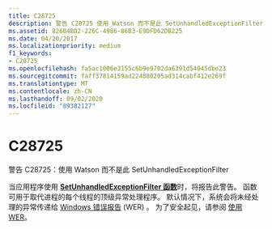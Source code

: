 ```yaml
---
title: C28725
description: 警告 C28725 使用 Watson 而不是此 SetUnhandledExceptionFilter。
ms.assetid: 826B4BD2-226C-4986-86B3-E9DFD62DB225
ms.date: 04/20/2017
ms.localizationpriority: medium
f1_keywords:
- C28725
ms.openlocfilehash: fa5ac1006e3155c6b9e9702da6391d54045dbe23
ms.sourcegitcommit: faff37814159ad224080205ad314cabf412e269f
ms.translationtype: MT
ms.contentlocale: zh-CN
ms.lasthandoff: 09/02/2020
ms.locfileid: "89382127"
---
```

# <a name="c28725"></a>C28725


警告 C28725：使用 Watson 而不是此 SetUnhandledExceptionFilter

当应用程序使用 [**SetUnhandledExceptionFilter 函数**](/windows/desktop/api/errhandlingapi/nf-errhandlingapi-setunhandledexceptionfilter)时，将报告此警告。 函数可用于取代进程的每个线程的顶级异常处理程序。 默认情况下，系统会将未经处理的异常传递给 [Windows 错误报告](/windows/desktop/wer/windows-error-reporting) (WER) 。 为了安全起见，请参阅 [使用 WER](/windows/desktop/wer/using-wer)。

 

